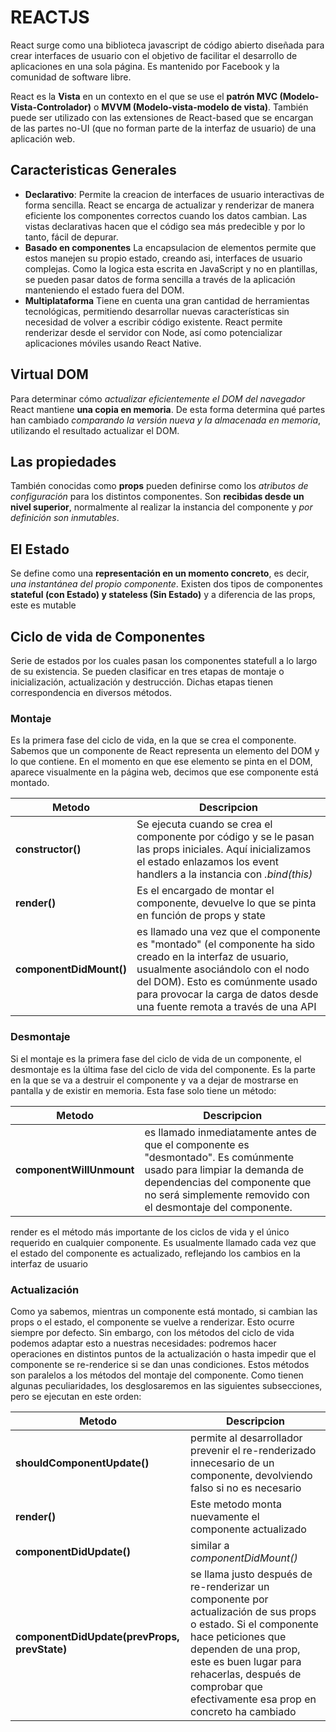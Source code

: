 # REACTJS

React surge como una biblioteca javascript de código abierto diseñada para crear interfaces de usuario con el objetivo de facilitar el desarrollo de aplicaciones en una sola página. Es mantenido por Facebook y la comunidad de software libre.

React es la __Vista__ en un contexto en el que se use el __patrón MVC (Modelo-Vista-Controlador)__ o __MVVM (Modelo-vista-modelo de vista)__. También puede ser utilizado con las extensiones de React-based que se encargan de las partes no-UI (que no forman parte de la interfaz de usuario) de una aplicación web.

## Caracteristicas Generales 

* __Declarativo__: Permite la creacion de interfaces de usuario interactivas de forma sencilla. React se encarga de actualizar y renderizar de manera eficiente los componentes correctos cuando los datos cambian. Las vistas declarativas hacen que el código sea más predecible y por lo tanto, fácil de depurar.
* __Basado en componentes__ La encapsulacion de elementos permite que estos manejen su propio estado, creando asi, interfaces de usuario complejas. Como la logica esta escrita en JavaScript y no en plantillas, se pueden pasar datos de forma sencilla a través de la aplicación manteniendo el estado fuera del DOM.
* __Multiplataforma__ Tiene en cuenta una gran cantidad de herramientas tecnológicas, permitiendo desarrollar nuevas características sin necesidad de volver a escribir código existente. React permite renderizar desde el servidor con Node, así como potencializar aplicaciones móviles usando React Native.

## Virtual DOM

Para determinar cómo _actualizar eficientemente el DOM del navegador_ React mantiene __una copia en memoria__. De esta forma determina qué partes han cambiado _comparando la versión nueva y la almacenada en memoria_, utilizando el resultado actualizar el DOM.

## Las propiedades

También conocidas como __props__ pueden definirse como los _atributos de configuración_ para los distintos componentes. Son __recibidas desde un nivel superior__, normalmente al realizar la instancia del componente y _por definición son inmutables_.

## El Estado

Se define como una __representación en un momento concreto__, es decir, _una instantánea del propio componente_. Existen dos tipos de componentes __stateful (con Estado) y stateless (Sin Estado)__ y a diferencia de las props, este es mutable

## Ciclo de vida de Componentes

Serie de estados por los cuales pasan los componentes statefull a lo largo de su existencia. Se pueden clasificar en tres etapas de montaje o inicialización, actualización y destrucción. Dichas etapas tienen correspondencia en diversos métodos.

### Montaje
Es la primera fase del ciclo de vida, en la que se crea el componente. Sabemos que un componente de React representa un elemento del DOM y lo que contiene. En el momento en que ese elemento se pinta en el DOM, aparece visualmente en la página web, decimos que ese componente está montado.

| Metodo | Descripcion |
|--|--|
| __constructor()__ | Se ejecuta cuando se crea el componente por código y se le pasan las props iniciales. Aquí inicializamos el estado enlazamos los event handlers a la instancia con _.bind(this)_|
| __render()__ | Es el encargado de montar el componente, devuelve lo que se pinta en función de props y state |
| __componentDidMount()__ | es llamado una vez que el componente es "montado" (el componente ha sido creado en la interfaz de usuario, usualmente asociándolo con el nodo del DOM). Esto es comúnmente usado para provocar la carga de datos desde una fuente remota a través de una API|

### Desmontaje

Si el montaje es la primera fase del ciclo de vida de un componente, el desmontaje es la última fase del ciclo de vida del componente. Es la parte en la que se va a destruir el componente y va a dejar de mostrarse en pantalla y de existir en memoria.
Esta fase solo tiene un método:

| Metodo | Descripcion |
|--|--|
| __componentWillUnmount__ | es llamado inmediatamente antes de que el componente es "desmontado". Es comúnmente usado para limpiar la demanda de dependencias del componente que no será simplemente removido con el desmontaje del componente. |

render es el método más importante de los ciclos de vida y el único requerido en cualquier componente. Es usualmente llamado cada vez que el estado del componente es actualizado, reflejando los cambios en la interfaz de usuario

### Actualización

Como ya sabemos, mientras un componente está montado, si cambian las props o el estado, el componente se vuelve a renderizar. Esto ocurre siempre por defecto. Sin embargo, con los métodos del ciclo de vida podemos adaptar esto a nuestras necesidades: podremos hacer operaciones en distintos puntos de la actualización o hasta impedir que el componente se re-renderice si se dan unas condiciones.
Estos métodos son paralelos a los métodos del montaje del componente. Como tienen algunas peculiaridades, los desglosaremos en las siguientes subsecciones, pero se ejecutan en este orden:

| Metodo | Descripcion |
|--|--|
| __shouldComponentUpdate()__ | permite al desarrollador prevenir el re-renderizado innecesario de un componente, devolviendo falso si no es necesario |
| __render()__ | Este metodo monta nuevamente el componente actualizado |
| __componentDidUpdate()__ | similar a _componentDidMount()_ |
| __componentDidUpdate(prevProps, prevState)__ | se llama justo después de re-renderizar un componente por actualización de sus props o estado. Si el componente hace peticiones que dependen de una prop, este es buen lugar para rehacerlas, después de comprobar que efectivamente esa prop en concreto ha cambiado |

